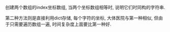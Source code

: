 创建两个数组的index坐标数组, 当两个坐标数组相等时, 说明它们时同构的字符串.

第二种方法则是直接利用dict存储, 每个字符的坐标, 大体医院与第一种相似, 但由于只需要遍历数组一遍, 时间复杂度上面要比第一种好.
